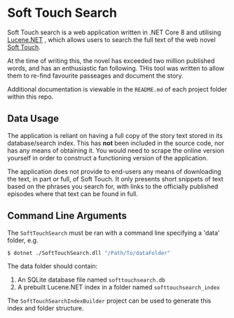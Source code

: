 # Soft Touch Search

Soft Touch search is a web application written in .NET Core 8 and utilising
[Lucene.NET](https://lucenenet.apache.org/index.html) , which allows
users to search the full text of the web novel
[Soft Touch](https://tapas.io/series/Soft-Touch/info).

At the time of writing this, the novel has exceeded two million published
words, and has an enthusiastic fan following. THis tool was written to allow
them to re-find favourite passeages and document the story.

Additional documentation is viewable in the `README.md` of each project folder
within this repo.

## Data Usage

The application is reliant on having a full copy of the story text stored in
its database/search index. This has __not__ been included in the source code,
nor has any means of obtaining it. You would need to scrape the online version
yourself in order to construct a functioning version of the application.

The application does not provide to end-users any means of downloading the
text, in part or full, of Soft Touch. It only presents short snippets of text
based on the phrases you search for, with links to the officially published
episodes where that text can be found in full.

## Command Line Arguments

The `SoftTouchSearch` must be ran with a command line specifying a 'data' folder, e.g.

```bash
$ dotnet ./SoftTouchSearch.dll "/Path/To/dataFolder"
```

The data folder should contain:

1. An SQLite database file named `softtouchsearch.db`
2. A prebuilt Lucene.NET index in a folder named `softtouchsearch_index`

The `SoftTouchSearchIndexBuilder` project can be used to generate this index and folder structure.